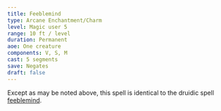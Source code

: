 ```yaml
---
title: Feeblemind
type: Arcane Enchantment/Charm
level: Magic user 5
range: 10 ft / level
duration: Permanent
aoe: One creature
components: V, S, M
cast: 5 segments
save: Negates
draft: false
---
```


Except as may be noted above, this spell is identical to the druidic spell [feeblemind](/srd/spells/druid/feeblemind).